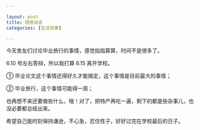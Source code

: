 ```yaml
---

layout: post
title: 随意说说
categories: [生活琐事]

---
```


今天舍友们讨论毕业旅行的事情，感觉掐指算算，时间不是很多了。

6.10 号左右答辩，所以我打算 6.15 离开学校。

① 毕业论文这个事情还得好久才能搞定，这个事情是目前最大的事情；

② 毕业旅行，这个事情可能得一周；

也再想不来还要做些什么，哦！对了，把特产再吃一遍，剩下的都是些杂事儿，也没必要都总结出来。

希望自己能时刻保持谦逊，不心急，忍住性子，好好过完在学校最后的日子。
